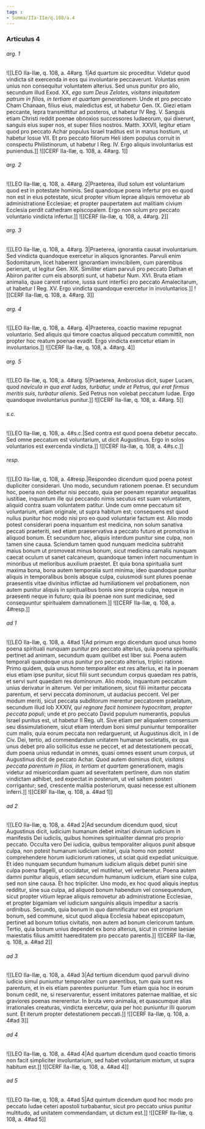 ```yaml
---
tags : 
- Summa/IIa-IIæ/q.108/a.4
---
```


### Articulus 4

###### arg. 1
![[LEO IIa-IIæ, q. 108, a. 4#arg. 1|Ad quartum sic proceditur. Videtur quod vindicta sit exercenda in eos qui involuntarie peccaverunt. Voluntas enim unius non consequitur voluntatem alterius. Sed unus punitur pro alio, secundum illud Exod. XX, *ego sum Deus Zelotes, visitans iniquitatem patrum in filios, in tertiam et quartam generationem*. Unde et pro peccato Cham Chanaan, filius eius, maledictus est, ut habetur Gen. IX. Giezi etiam peccante, lepra transmittitur ad posteros, ut habetur IV Reg. V. Sanguis etiam Christi reddit poenae obnoxios successores Iudaeorum, qui dixerunt, sanguis eius super nos, et super filios nostros. Matth. XXVII, legitur etiam quod pro peccato Achar populus Israel traditus est in manus hostium, ut habetur Iosue VII. Et pro peccato filiorum Heli idem populus corruit in conspectu Philistinorum, ut habetur I Reg. IV. Ergo aliquis involuntarius est puniendus.]]
![[CERF IIa-IIæ, q. 108, a. 4#arg. 1]]

###### arg. 2
![[LEO IIa-IIæ, q. 108, a. 4#arg. 2|Praeterea, illud solum est voluntarium quod est in potestate hominis. Sed quandoque poena infertur pro eo quod non est in eius potestate, sicut propter vitium leprae aliquis removetur ab administratione Ecclesiae; et propter paupertatem aut malitiam civium Ecclesia perdit cathedram episcopalem. Ergo non solum pro peccato voluntario vindicta infertur.]]
![[CERF IIa-IIæ, q. 108, a. 4#arg. 2]]

###### arg. 3
![[LEO IIa-IIæ, q. 108, a. 4#arg. 3|Praeterea, ignorantia causat involuntarium. Sed vindicta quandoque exercetur in aliquos ignorantes. Parvuli enim Sodomitarum, licet haberent ignorantiam invincibilem, cum parentibus perierunt, ut legitur Gen. XIX. Similiter etiam parvuli pro peccato Dathan et Abiron pariter cum eis absorpti sunt, ut habetur Num. XVI. Bruta etiam animalia, quae carent ratione, iussa sunt interfici pro peccato Amalecitarum, ut habetur I Reg. XV. Ergo vindicta quandoque exercetur in involuntarios.]]
![[CERF IIa-IIæ, q. 108, a. 4#arg. 3]]

###### arg. 4
![[LEO IIa-IIæ, q. 108, a. 4#arg. 4|Praeterea, coactio maxime repugnat voluntario. Sed aliquis qui timore coactus aliquod peccatum committit, non propter hoc reatum poenae evadit. Ergo vindicta exercetur etiam in involuntarios.]]
![[CERF IIa-IIæ, q. 108, a. 4#arg. 4]]

###### arg. 5
![[LEO IIa-IIæ, q. 108, a. 4#arg. 5|Praeterea, Ambrosius dicit, super Lucam, quod *navicula in qua erat Iudas, turbatur, unde et Petrus, qui erat firmus meritis suis, turbatur alienis*. Sed Petrus non volebat peccatum Iudae. Ergo quandoque involuntarius punitur.]]
![[CERF IIa-IIæ, q. 108, a. 4#arg. 5]]

###### s.c.
![[LEO IIa-IIæ, q. 108, a. 4#s.c.|Sed contra est quod poena debetur peccato. Sed omne peccatum est voluntarium, ut dicit Augustinus. Ergo in solos voluntarios est exercenda vindicta.]]
![[CERF IIa-IIæ, q. 108, a. 4#s.c.]]

###### resp.
![[LEO IIa-IIæ, q. 108, a. 4#resp.|Respondeo dicendum quod poena potest dupliciter considerari. Uno modo, secundum rationem poenae. Et secundum hoc, poena non debetur nisi peccato, quia per poenam reparatur aequalitas iustitiae, inquantum ille qui peccando nimis secutus est suam voluntatem, aliquid contra suam voluntatem patitur. Unde cum omne peccatum sit voluntarium, etiam originale, ut supra habitum est; consequens est quod nullus punitur hoc modo nisi pro eo quod voluntarie factum est. Alio modo potest considerari poena inquantum est medicina, non solum sanativa peccati praeteriti, sed etiam praeservativa a peccato futuro et promotiva in aliquod bonum. Et secundum hoc, aliquis interdum punitur sine culpa, non tamen sine causa. Sciendum tamen quod nunquam medicina subtrahit maius bonum ut promoveat minus bonum, sicut medicina carnalis nunquam caecat oculum ut sanet calcaneum, quandoque tamen infert nocumentum in minoribus ut melioribus auxilium praestet. Et quia bona spiritualia sunt maxima bona, bona autem temporalia sunt minima; ideo quandoque punitur aliquis in temporalibus bonis absque culpa, cuiusmodi sunt plures poenae praesentis vitae divinitus inflictae ad humiliationem vel probationem, non autem punitur aliquis in spiritualibus bonis sine propria culpa, neque in praesenti neque in futuro; quia ibi poenae non sunt medicinae, sed consequuntur spiritualem damnationem.]]
![[CERF IIa-IIæ, q. 108, a. 4#resp.]]

###### ad 1
![[LEO IIa-IIæ, q. 108, a. 4#ad 1|Ad primum ergo dicendum quod unus homo poena spirituali nunquam punitur pro peccato alterius, quia poena spiritualis pertinet ad animam, secundum quam quilibet est liber sui. Poena autem temporali quandoque unus punitur pro peccato alterius, triplici ratione. Primo quidem, quia unus homo temporaliter est res alterius, et ita in poenam eius etiam ipse punitur, sicut filii sunt secundum corpus quaedam res patris, et servi sunt quaedam res dominorum. Alio modo, inquantum peccatum unius derivatur in alterum. Vel per imitationem, sicut filii imitantur peccata parentum, et servi peccata dominorum, ut audacius peccent. Vel per modum meriti, sicut peccata subditorum merentur peccatorem praelatum, secundum illud Iob XXXIV, *qui regnare facit hominem hypocritam, propter peccata populi*; unde et pro peccato David populum numerantis, populus Israel punitus est, ut habetur II Reg. ult. Sive etiam per aliqualem consensum seu dissimulationem, sicut etiam interdum boni simul puniuntur temporaliter cum malis, quia eorum peccata non redarguerunt, ut Augustinus dicit, in I de Civ. Dei, tertio, ad commendandum unitatem humanae societatis, ex qua unus debet pro alio sollicitus esse ne peccet, et ad detestationem peccati, dum poena unius redundat in omnes, quasi omnes essent unum corpus, ut Augustinus dicit de peccato Achar. Quod autem dominus dicit, *visitans peccata parentum in filios, in tertiam et quartam* generationem, magis videtur ad misericordiam quam ad severitatem pertinere, dum non statim vindictam adhibet, sed expectat in posterum, ut vel saltem posteri corrigantur; sed, crescente malitia posteriorum, quasi necesse est ultionem inferri.]]
![[CERF IIa-IIæ, q. 108, a. 4#ad 1]]

###### ad 2
![[LEO IIa-IIæ, q. 108, a. 4#ad 2|Ad secundum dicendum quod, sicut Augustinus dicit, iudicium humanum debet imitari divinum iudicium in manifestis Dei iudiciis, quibus homines spiritualiter damnat pro proprio peccato. Occulta vero Dei iudicia, quibus temporaliter aliquos punit absque culpa, non potest humanum iudicium imitari, quia homo non potest comprehendere horum iudiciorum rationes, ut sciat quid expediat unicuique. Et ideo nunquam secundum humanum iudicium aliquis debet puniri sine culpa poena flagelli, ut occidatur, vel mutiletur, vel verberetur. Poena autem damni punitur aliquis, etiam secundum humanum iudicium, etiam sine culpa, sed non sine causa. Et hoc tripliciter. Uno modo, ex hoc quod aliquis ineptus redditur, sine sua culpa, ad aliquod bonum habendum vel consequendum, sicut propter vitium leprae aliquis removetur ab administratione Ecclesiae, et propter bigamiam vel iudicium sanguinis aliquis impeditur a sacris ordinibus. Secundo, quia bonum in quo damnificatur non est proprium bonum, sed commune, sicut quod aliqua Ecclesia habeat episcopatum, pertinet ad bonum totius civitatis, non autem ad bonum clericorum tantum. Tertio, quia bonum unius dependet ex bono alterius, sicut in crimine laesae maiestatis filius amittit haereditatem pro peccato parentis.]]
![[CERF IIa-IIæ, q. 108, a. 4#ad 2]]

###### ad 3
![[LEO IIa-IIæ, q. 108, a. 4#ad 3|Ad tertium dicendum quod parvuli divino iudicio simul puniuntur temporaliter cum parentibus, tum quia sunt res parentum, et in eis etiam parentes puniuntur. Tum etiam quia hoc in eorum bonum cedit, ne, si reservarentur, essent imitatores paternae malitiae, et sic graviores poenas mererentur. In bruta vero animalia, et quascumque alias irrationales creaturas, vindicta exercetur, quia per hoc puniuntur illi quorum sunt. Et iterum propter detestationem peccati.]]
![[CERF IIa-IIæ, q. 108, a. 4#ad 3]]

###### ad 4
![[LEO IIa-IIæ, q. 108, a. 4#ad 4|Ad quartum dicendum quod coactio timoris non facit simpliciter involuntarium, sed habet voluntarium mixtum, ut supra habitum est.]]
![[CERF IIa-IIæ, q. 108, a. 4#ad 4]]

###### ad 5
![[LEO IIa-IIæ, q. 108, a. 4#ad 5|Ad quintum dicendum quod hoc modo pro peccato Iudae ceteri apostoli turbabantur, sicut pro peccato unius punitur multitudo, ad unitatem commendandam, ut dictum est.]]
![[CERF IIa-IIæ, q. 108, a. 4#ad 5]]

